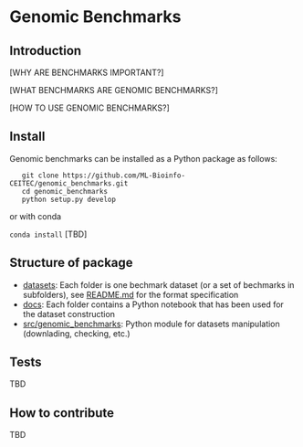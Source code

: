 # Genomic Benchmarks

## Introduction

[WHY ARE BENCHMARKS IMPORTANT?]

[WHAT BENCHMARKS ARE GENOMIC BENCHMARKS?]

[HOW TO USE GENOMIC BENCHMARKS?]

## Install

Genomic benchmarks can be installed as a Python package as follows:

```
   git clone https://github.com/ML-Bioinfo-CEITEC/genomic_benchmarks.git
   cd genomic_benchmarks
   python setup.py develop
```

or with conda

`conda install` [TBD]

## Structure of package

  * [datasets](datasets/): Each folder is one bechmark dataset (or a set of bechmarks in subfolders), see [README.md](datasets/README.md) for the format specification
  * [docs](docs/): Each folder contains a Python notebook that has been used for the dataset construction
  * [src/genomic_benchmarks](src/genomic_benchmarks/): Python module for datasets manipulation (downlading, checking, etc.) 


## Tests

TBD

## How to contribute

TBD
